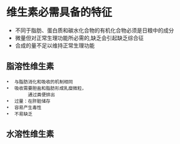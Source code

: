 # 维生素必需具备的特征
- 不同于脂肪、蛋白质和碳水化合物的有机化合物必须是日粮中的成分
- 微量但对正常生理功能所必需的,缺乏会引起缺乏综合征
- 合成的量不足以维持正常生理功能
## 脂溶性维生素
	•  与脂肪消化和吸收的机制相同
	•  吸收需要胆盐和脂肪形成乳糜微粒，
			通过粪便排出
	•  过量：在肝脏储存
	•  容易产生毒性
	•  不易缺乏
## 水溶性维生素
